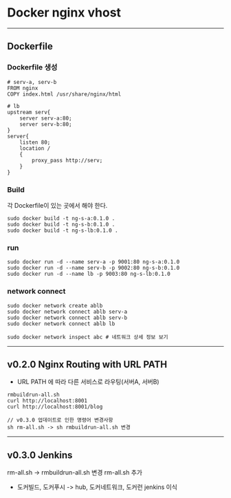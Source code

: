 # Docker nginx vhost


___
## Dockerfile
### Dockerfile 생성
```
# serv-a, serv-b
FROM nginx
COPY index.html /usr/share/nginx/html
```

```
# lb
upstream serv{
    server serv-a:80;
    server serv-b:80;
}
server{
    listen 80;
    location /
    {
        proxy_pass http://serv;
    }
}
```

### Build
각 Dockerfile이 있는 곳에서 해야 한다.
```
sudo docker build -t ng-s-a:0.1.0 .
sudo docker build -t ng-s-b:0.1.0 .
sudo docker build -t ng-s-lb:0.1.0 .
```

### run 
```
sudo docker run -d --name serv-a -p 9001:80 ng-s-a:0.1.0
sudo docker run -d --name serv-b -p 9002:80 ng-s-b:0.1.0
sudo docker run -d --name lb -p 9003:80 ng-s-lb:0.1.0
```

### network connect
```
sudo docker network create ablb
sudo docker network connect ablb serv-a
sudo docker network connect ablb serv-b
sudo docker network connect ablb lb

sudo docker network inspect abc # 네트워크 상세 정보 보기
```
___
## v0.2.0 Nginx Routing with URL PATH 
- URL PATH 에 따라 다른 서비스로 라우팅(서버A, 서버B)

```
rmbuildrun-all.sh 
curl http://localhost:8001
curl http://localhost:8001/blog

// v0.3.0 업데이트로 인한 명령어 변경사항
sh rm-all.sh -> sh rmbuildrun-all.sh 변경 
```
___
## v0.3.0 Jenkins
rm-all.sh -> rmbuildrun-all.sh 변경
rm-all.sh 추가
- 도커빌드, 도커푸시 -> hub, 도커네트워크, 도커런 jenkins 이식 


